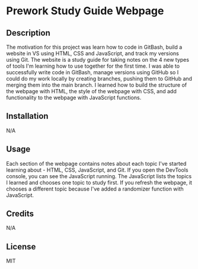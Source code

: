 # Prework Study Guide Webpage

## Description

The motivation for this project was learn how to code in GitBash, build a website in VS using HTML, CSS and JavaScript, and track my versions using Git.  The website is a study guide for taking notes on the 4 new types of tools I'm learning how to use together for the first time. I was able to successfully write code in GitBash, manage versions using GitHub so I could do my work locally by creating branches, pushing them to GitHub and merging them into the main branch.  I learned how to build the structure of the webpage with HTML, the style of the webpage with CSS, and add functionality to the webpage with JavaScript functions.

## Installation

N/A

## Usage

Each section of the webpage contains notes about each topic I've started learning about - HTML, CSS, JavaScript, and Git.  If you open the DevTools console, you can see the JavaScript running.  The JavaScript lists the topics I learned and chooses one topic to study first.  If you refresh the webpage, it chooses a different topic because I've added a randomizer function with JavaScript.

## Credits

N/A

## License

MIT